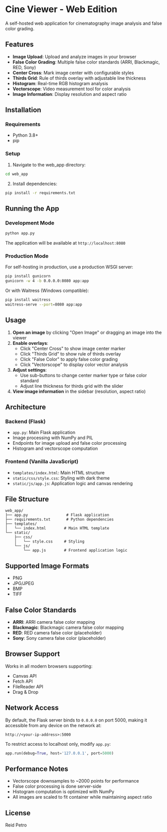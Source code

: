 # Cine Viewer - Web Edition

A self-hosted web application for cinematography image analysis and false color grading.

## Features

- **Image Upload**: Upload and analyze images in your browser
- **False Color Grading**: Multiple false color standards (ARRI, Blackmagic, RED, Sony)
- **Center Cross**: Mark image center with configurable styles
- **Thirds Grid**: Rule of thirds overlay with adjustable line thickness
- **Histogram**: Real-time RGB histogram analysis
- **Vectorscope**: Video measurement tool for color analysis
- **Image Information**: Display resolution and aspect ratio

## Installation

### Requirements
- Python 3.8+
- pip

### Setup

1. Navigate to the web_app directory:
```bash
cd web_app
```

2. Install dependencies:
```bash
pip install -r requirements.txt
```

## Running the App

### Development Mode
```bash
python app.py
```

The application will be available at `http://localhost:8080`

### Production Mode

For self-hosting in production, use a production WSGI server:

```bash
pip install gunicorn
gunicorn -w 4 -b 0.0.0.0:8080 app:app
```

Or with Waitress (Windows compatible):
```bash
pip install waitress
waitress-serve --port=8080 app:app
```

## Usage

1. **Open an image** by clicking "Open Image" or dragging an image into the viewer
2. **Enable overlays**:
   - Click "Center Cross" to show image center marker
   - Click "Thirds Grid" to show rule of thirds overlay
   - Click "False Color" to apply false color grading
   - Click "Vectorscope" to display color vector analysis
3. **Adjust settings**:
   - Use sub-buttons to change center marker type or false color standard
   - Adjust line thickness for thirds grid with the slider
4. **View image information** in the sidebar (resolution, aspect ratio)

## Architecture

### Backend (Flask)
- `app.py`: Main Flask application
- Image processing with NumPy and PIL
- Endpoints for image upload and false color processing
- Histogram and vectorscope computation

### Frontend (Vanilla JavaScript)
- `templates/index.html`: Main HTML structure
- `static/css/style.css`: Styling with dark theme
- `static/js/app.js`: Application logic and canvas rendering

## File Structure

```
web_app/
├── app.py                 # Flask application
├── requirements.txt       # Python dependencies
├── templates/
│   └── index.html        # Main HTML template
└── static/
    ├── css/
    │   └── style.css     # Styling
    └── js/
        └── app.js        # Frontend application logic
```

## Supported Image Formats

- PNG
- JPG/JPEG
- BMP
- TIFF

## False Color Standards

- **ARRI**: ARRI camera false color mapping
- **Blackmagic**: Blackmagic camera false color mapping
- **RED**: RED camera false color (placeholder)
- **Sony**: Sony camera false color (placeholder)

## Browser Support

Works in all modern browsers supporting:
- Canvas API
- Fetch API
- FileReader API
- Drag & Drop

## Network Access

By default, the Flask server binds to `0.0.0.0` on port 5000, making it accessible from any device on the network at:
```
http://<your-ip-address>:5000
```

To restrict access to localhost only, modify `app.py`:
```python
app.run(debug=True, host='127.0.0.1', port=5000)
```

## Performance Notes

- Vectorscope downsamples to ~2000 points for performance
- False color processing is done server-side
- Histogram computation is optimized with NumPy
- All images are scaled to fit container while maintaining aspect ratio

## License

Reid Petro
